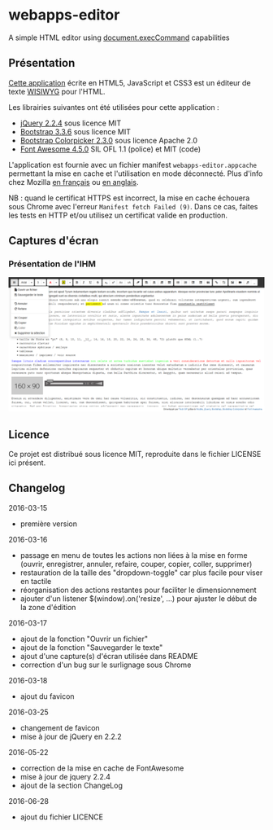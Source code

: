 # webapps-editor

A simple HTML editor using [document.execCommand](https://developer.mozilla.org/en-US/docs/Web/API/Document/execCommand) capabilities


## Présentation

[Cette application](http://techgp.fr/webapps/webapps-editor.html) écrite en HTML5, JavaScript et CSS3 est un éditeur de texte [WISIWYG](https://fr.wikipedia.org/wiki/What_you_see_is_what_you_get) pour l'HTML.

Les librairies suivantes ont été utilisées pour cette application :

- [jQuery 2.2.4](http://jquery.com/) sous licence MIT
- [Bootstrap 3.3.6](http://getbootstrap.com/css/) sous licence MIT
- [Bootstrap Colorpicker 2.3.0](https://github.com/mjolnic/bootstrap-colorpicker/) sous licence Apache 2.0
- [Font Awesome 4.5.0](http://fortawesome.github.io/Font-Awesome/) SIL OFL 1.1 (police) et MIT (code)

L'application est fournie avec un fichier manifest `webapps-editor.appcache` permettant la mise en cache et l'utilisation en mode déconnecté. Plus d'info chez Mozilla [en français](https://developer.mozilla.org/fr/docs/Utiliser_Application_Cache) ou [en anglais](https://developer.mozilla.org/en-US/docs/Web/HTML/Using_the_application_cache).

NB : quand le certificat HTTPS est incorrect, la mise en cache échouera sous Chrome avec l'erreur `Manifest fetch Failed (9)`. Dans ce cas, faites les tests en HTTP et/ou utilisez un certificat valide en production.

## Captures d'écran

### Présentation de l'IHM

![Présentation de l'IHM](./screenshots/webapps-editor-1.png)

## Licence

Ce projet est distribué sous licence MIT, reproduite dans le fichier LICENSE ici présent.

## Changelog

2016-03-15
- première version

2016-03-16
- passage en menu de toutes les actions non liées à la mise en forme (ouvrir, enregistrer, annuler, refaire, couper, copier, coller, supprimer)
- restauration de la taille des "dropdown-toggle" car plus facile pour viser en tactile
- réorganisation des actions restantes pour faciliter le dimensionnement
- ajouter d'un listener $(window).on('resize', ...) pour ajuster le début de la zone d'édition

2016-03-17
- ajout de la fonction "Ouvrir un fichier"
- ajout de la fonction "Sauvegarder le texte"
- ajout d'une capture(s) d'écran utilisée dans README
- correction d'un bug sur le surlignage sous Chrome

2016-03-18
- ajout du favicon

2016-03-25
- changement de favicon
- mise à jour de jQuery en 2.2.2

2016-05-22
- correction de la mise en cache de FontAwesome
- mise à jour de jquery 2.2.4
- ajout de la section ChangeLog

2016-06-28
- ajout du fichier LICENCE
